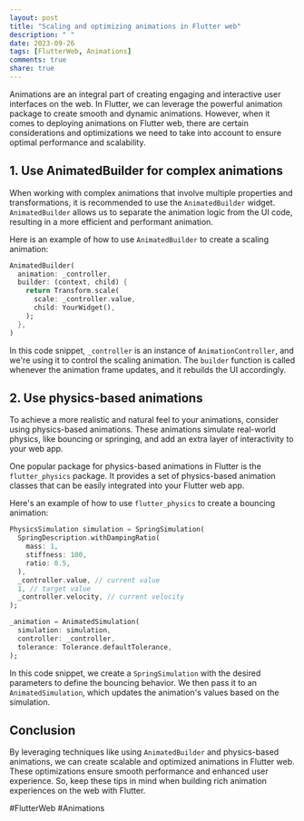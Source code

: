 ```yaml
---
layout: post
title: "Scaling and optimizing animations in Flutter web"
description: " "
date: 2023-09-26
tags: [FlutterWeb, Animations]
comments: true
share: true
---
```


Animations are an integral part of creating engaging and interactive user interfaces on the web. In Flutter, we can leverage the powerful animation package to create smooth and dynamic animations. However, when it comes to deploying animations on Flutter web, there are certain considerations and optimizations we need to take into account to ensure optimal performance and scalability.

## 1. Use AnimatedBuilder for complex animations

When working with complex animations that involve multiple properties and transformations, it is recommended to use the `AnimatedBuilder` widget. `AnimatedBuilder` allows us to separate the animation logic from the UI code, resulting in a more efficient and performant animation.

Here is an example of how to use `AnimatedBuilder` to create a scaling animation:

```dart
AnimatedBuilder(
  animation: _controller,
  builder: (context, child) {
    return Transform.scale(
      scale: _controller.value,
      child: YourWidget(),
    );
  },
)
```

In this code snippet, `_controller` is an instance of `AnimationController`, and we're using it to control the scaling animation. The `builder` function is called whenever the animation frame updates, and it rebuilds the UI accordingly.

## 2. Use physics-based animations

To achieve a more realistic and natural feel to your animations, consider using physics-based animations. These animations simulate real-world physics, like bouncing or springing, and add an extra layer of interactivity to your web app.

One popular package for physics-based animations in Flutter is the `flutter_physics` package. It provides a set of physics-based animation classes that can be easily integrated into your Flutter web app.

Here's an example of how to use `flutter_physics` to create a bouncing animation:

```dart
PhysicsSimulation simulation = SpringSimulation(
  SpringDescription.withDampingRatio(
    mass: 1,
    stiffness: 100,
    ratio: 0.5,
  ),
  _controller.value, // current value
  1, // target value
  _controller.velocity, // current velocity
);

_animation = AnimatedSimulation(
  simulation: simulation,
  controller: _controller,
  tolerance: Tolerance.defaultTolerance,
);

```

In this code snippet, we create a `SpringSimulation` with the desired parameters to define the bouncing behavior. We then pass it to an `AnimatedSimulation`, which updates the animation's values based on the simulation.

## Conclusion

By leveraging techniques like using `AnimatedBuilder` and physics-based animations, we can create scalable and optimized animations in Flutter web. These optimizations ensure smooth performance and enhanced user experience. So, keep these tips in mind when building rich animation experiences on the web with Flutter.

#FlutterWeb #Animations